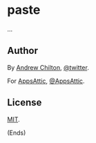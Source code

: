 # paste #

...

## Author ##

By [Andrew Chilton](https://chilts.org/), [@twitter](https://twitter.com/andychilton).

For [AppsAttic](https://appsattic.com/), [@AppsAttic](https://twitter.com/AppsAttic).

## License ##

[MIT](https://publish.li/mit-license-CPdxXSZb).

(Ends)
